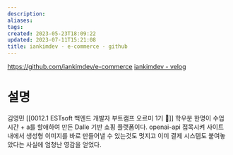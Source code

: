 ```yaml
---
description:
aliases: 
tags: 
created: 2023-05-23T18:09:22
updated: 2023-07-11T15:21:08
title: iankimdev - e-commerce - github
---
```

https://github.com/iankimdev/e-commerce
[iankimdev - velog](https://velog.io/@iankimdev)

# 설명
김영민 [[0012.1 ESTsoft 백엔드 개발자 부트캠프 오르미 1기 🙊]] 학우분 한명이 수업시간 + a를 할애하여 만든 Dalle 기반 쇼핑 플랫폼이다. openai-api 접목시켜 사이트 내에서 생성형 이미지를 바로 만들어낼 수 있는것도 멋지고 이미 결제 시스템도 붙여놓았다는 사실에 엄청난 영감을 얻었다.